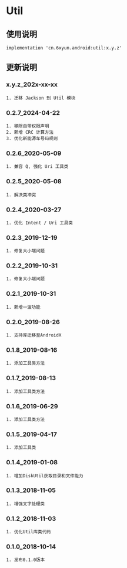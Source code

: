 Util
===

使用说明
---
```
implementation 'cn.6xyun.android:util:x.y.z'
```

更新说明
---
### x.y.z_202x-xx-xx
    1. 迁移 Jackson 到 Util 模块

### 0.2.7_2024-04-22
    1. 移除自带权限声明
    2. 新增 CRC 计算方法
    3. 优化新能源车号码规则

### 0.2.6_2020-05-09
    1. 兼容 Q, 强化 Uri 工具类

### 0.2.5_2020-05-08
    1. 解决类冲突

### 0.2.4_2020-03-27
    1. 优化 Intent / Uri 工具类

### 0.2.3_2019-12-19
    1. 修复大小端问题

### 0.2.2_2019-10-31
    1. 修复大小端问题

### 0.2.1_2019-10-31
    1. 新增一波功能

### 0.2.0_2019-08-26
    1. 支持库迁移至AndroidX

### 0.1.8_2019-08-16
    1. 添加工具类方法

### 0.1.7_2019-08-13
    1. 添加工具类方法

### 0.1.6_2019-06-29
    1. 添加工具类方法

### 0.1.5_2019-04-17
    1. 添加工具类

### 0.1.4_2019-01-08
    1. 增加DiskUtil获取目录和文件能力

### 0.1.3_2018-11-05
    1. 增强文字处理类

### 0.1.2_2018-11-03
    1. 优化Util库类代码

### 0.1.0_2018-10-14
    1. 发布0.1.0版本
